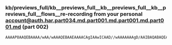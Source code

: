 ### kb/previews_full/kb__previews_full__kb__previews_full__kb__previews_full__flows__re-recording from your personal account@auth.har.part034.md.part001.md.part001.md.part001.md (part 002)

```md
AAAAP8AAQEBAAAA/wAA/wAAAQEBAAEAAAACAgIAAwICAAD//wAAAAAAAgD/AAIBAQABAQEAAAAAAAEBAQADAwIAAgAAAAEBAQD+/v0A/v7/AP7+/gABAQIA/wAAAP8AAADt9fcA+/7+AAAAAAACAQIA/f79AP8AAAACAAE
```

```
